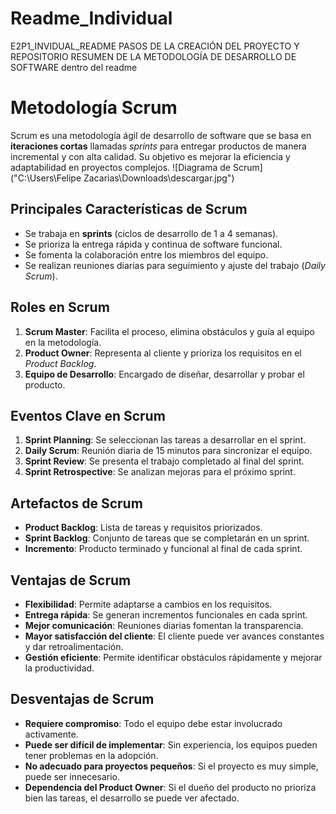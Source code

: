 # Readme_Individual
E2P1_INVIDUAL_README PASOS DE LA CREACIÓN DEL PROYECTO Y REPOSITORIO RESUMEN DE LA METODOLOGÍA DE DESARROLLO DE SOFTWARE dentro del readme
# Metodología Scrum

Scrum es una metodología ágil de desarrollo de software que se basa en **iteraciones cortas** llamadas *sprints* para entregar productos de manera incremental y con alta calidad. Su objetivo es mejorar la eficiencia y adaptabilidad en proyectos complejos.
![Diagrama de Scrum]("C:\Users\Felipe Zacarias\Downloads\descargar.jpg")


## Principales Características de Scrum

- Se trabaja en **sprints** (ciclos de desarrollo de 1 a 4 semanas).
- Se prioriza la entrega rápida y continua de software funcional.
- Se fomenta la colaboración entre los miembros del equipo.
- Se realizan reuniones diarias para seguimiento y ajuste del trabajo (*Daily Scrum*).

## Roles en Scrum

1. **Scrum Master**: Facilita el proceso, elimina obstáculos y guía al equipo en la metodología.
2. **Product Owner**: Representa al cliente y prioriza los requisitos en el *Product Backlog*.
3. **Equipo de Desarrollo**: Encargado de diseñar, desarrollar y probar el producto.

## Eventos Clave en Scrum

1. **Sprint Planning**: Se seleccionan las tareas a desarrollar en el sprint.
2. **Daily Scrum**: Reunión diaria de 15 minutos para sincronizar el equipo.
3. **Sprint Review**: Se presenta el trabajo completado al final del sprint.
4. **Sprint Retrospective**: Se analizan mejoras para el próximo sprint.

## Artefactos de Scrum

- **Product Backlog**: Lista de tareas y requisitos priorizados.
- **Sprint Backlog**: Conjunto de tareas que se completarán en un sprint.
- **Incremento**: Producto terminado y funcional al final de cada sprint.

## Ventajas de Scrum 

- **Flexibilidad**: Permite adaptarse a cambios en los requisitos.
- **Entrega rápida**: Se generan incrementos funcionales en cada sprint.
- **Mejor comunicación**: Reuniones diarias fomentan la transparencia.
- **Mayor satisfacción del cliente**: El cliente puede ver avances constantes y dar retroalimentación.
- **Gestión eficiente**: Permite identificar obstáculos rápidamente y mejorar la productividad.

## Desventajas de Scrum 

- **Requiere compromiso**: Todo el equipo debe estar involucrado activamente.
- **Puede ser difícil de implementar**: Sin experiencia, los equipos pueden tener problemas en la adopción.
- **No adecuado para proyectos pequeños**: Si el proyecto es muy simple, puede ser innecesario.
- **Dependencia del Product Owner**: Si el dueño del producto no prioriza bien las tareas, el desarrollo se puede ver afectado.

